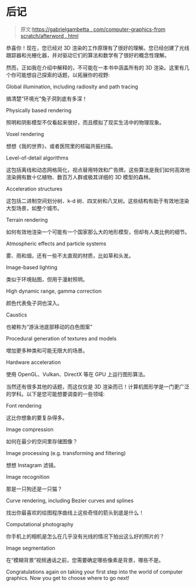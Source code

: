 # 后记

> 原文:[https://gabrielgambetta . com/computer-graphics-from scratch/afterword . html](https://gabrielgambetta.com/computer-graphics-from-scratch/afterword.html)

恭喜你！现在，您已经对 3D 渲染的工作原理有了很好的理解。您已经创建了光线跟踪器和光栅化器，并对驱动它们的算法和数学有了很好的概念性理解。

然而，正如我在介绍中解释的，不可能在一本书中涵盖所有的 3D 渲染。这里有几个你可能想自己探索的话题，以拓展你的视野:

Global illumination, including radiosity and path tracing

搞清楚“环境光”兔子洞到底有多深！

Physically based rendering

照明和阴影模型不仅看起来很好，而且模拟了现实生活中的物理现象。

Voxel rendering

想想《我的世界》，或者医院里的核磁共振扫描。

Level-of-detail algorithms

这包括离线和动态网格简化，视点替用特效和广告牌。这些算法是我们如何高效地渲染拥有数十亿植物、数百万人群或极其详细的 3D 模型的森林。

Acceleration structures

这包括二进制空间划分树、k-d 树、四叉树和八叉树。这些结构有助于有效地渲染大型场景，如整个城市。

Terrain rendering

如何有效地渲染一个可能有一个国家那么大的地形模型，但却有人类比例的细节。

Atmospheric effects and particle systems

雾、雨和烟，还有一些不太直观的材质，比如草和头发。

Image-based lighting

类似于环境贴图，但用于漫射照明。

High dynamic range, gamma correction

颜色代表兔子洞也深入。

Caustics

也被称为“游泳池底部移动的白色图案”

Procedural generation of textures and models

增加更多种类和可能无限大的场景。

Hardware acceleration

使用 OpenGL、Vulkan、DirectX 等在 GPU 上运行图形算法。

当然还有很多其他的话题，而这仅仅是 3D 渲染而已！计算机图形学是一门更广泛的学科。以下是您可能想要调查的一些领域:

Font rendering

这比你想象的要复杂得多。

Image compression

如何在最少的空间里存储图像？

Image processing (e.g. transforming and filtering)

想想 Instagram 滤镜。

Image recognition

那是一只狗还是一只猫？

Curve rendering, including Bezier curves and splines

找出你最喜欢的绘图程序曲线上这些奇怪的箭头到底是什么！

Computational photography

你手机上的相机是怎么在几乎没有光线的情况下拍出这么好的照片的？

Image segmentation

在“模糊背景”视频通话之前，您需要确定哪些像素是背景，哪些不是。

Congratulations again on taking your first step into the world of computer graphics. Now you get to choose where to go next!